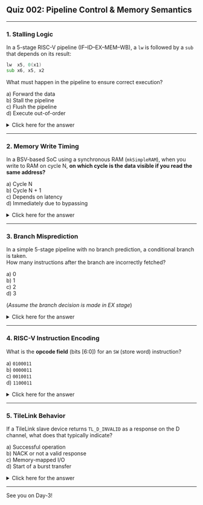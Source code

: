 ## **Quiz 002: Pipeline Control & Memory Semantics**

---

### 1. **Stalling Logic**

In a 5-stage RISC-V pipeline (IF–ID–EX–MEM–WB), a `lw` is followed by a `sub` that depends on its result:

```asm
lw  x5, 0(x1)  
sub x6, x5, x2
```
What must happen in the pipeline to ensure correct execution?

a) Forward the data  
b) Stall the pipeline  
c) Flush the pipeline  
d) Execute out-of-order

<details> <summary>Click here for the answer</summary>

**Answer:** b) Stall the pipeline  
**Explanation:** A `lw` has a load-use hazard since the data becomes available only after MEM. The following `sub` needs the result in EX, so you must stall one cycle to avoid incorrect data.

</details>

---
### 2. **Memory Write Timing**

In a BSV-based SoC using a synchronous RAM (`mkSimpleRAM`), when you write to RAM on cycle N, **on which cycle is the data visible if you read the same address?**

a) Cycle N  
b) Cycle N + 1  
c) Depends on latency  
d) Immediately due to bypassing

<details> <summary>Click here for the answer</summary>

**Answer:** b) Cycle N + 1  
**Explanation:** Synchronous RAMs in BSV like `mkSimpleRAM` write the data at the rising edge and the new value becomes visible on the next cycle. So you’ll see it in cycle N + 1.

</details>

---

### 3. **Branch Misprediction**

In a simple 5-stage pipeline with no branch prediction, a conditional branch is taken.  
How many instructions after the branch are incorrectly fetched?

a) 0  
b) 1  
c) 2  
d) 3

(_Assume the branch decision is made in EX stage_)

<details> <summary>Click here for the answer</summary>

**Answer:** c) 2  
**Explanation:** Since the branch decision is known in EX, two instructions (in IF and ID stages) have already been fetched assuming the branch wasn’t taken. These must be flushed.

</details>

---

### 4. **RISC-V Instruction Encoding**

What is the **opcode field** (bits [6:0]) for an `SW` (store word) instruction?

a) `0100011`  
b) `0000011`  
c) `0010011`  
d) `1100011`

<details> <summary>Click here for the answer</summary>

**Answer:** a) `0100011`  
**Explanation:** `SW` is a store instruction and uses the opcode `0100011`. Loads like `LW` use `0000011`, and branches use `1100011`.

</details>

---

### 5. **TileLink Behavior**

If a TileLink slave device returns `TL_D_INVALID` as a response on the D channel, what does that typically indicate?

a) Successful operation  
b) NACK or not a valid response  
c) Memory-mapped I/O  
d) Start of a burst transfer

<details> <summary>Click here for the answer</summary>

**Answer:** b) NACK or not a valid response  
**Explanation:** `TL_D_INVALID` is used when the manager (slave) returns a non-valid response—often a NACK (Negative Acknowledge) or placeholder when no real response is generated.

</details>

---
See you on Day-3!